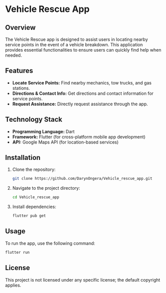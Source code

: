 # Vehicle Rescue App

## Overview
The Vehicle Rescue app is designed to assist users in locating nearby service points in the event of a vehicle breakdown. This application provides essential functionalities to ensure users can quickly find help when needed.

## Features
- **Locate Service Points:** Find nearby mechanics, tow trucks, and gas stations.
- **Directions & Contact Info:** Get directions and contact information for service points.
- **Request Assistance:** Directly request assistance through the app.

## Technology Stack
- **Programming Language:** Dart
- **Framework:** Flutter (for cross-platform mobile app development)
- **API:** Google Maps API (for location-based services)

## Installation
1. Clone the repository:
   ```bash
   git clone https://github.com/DarynOngera/Vehicle_rescue_app.git
   ```
2. Navigate to the project directory:
   ```bash
   cd Vehicle_rescue_app
   ```
3. Install dependencies:
   ```bash
   flutter pub get
   ```

## Usage
To run the app, use the following command:
```bash
flutter run
```

## License
This project is not licensed under any specific license; the default copyright applies.
